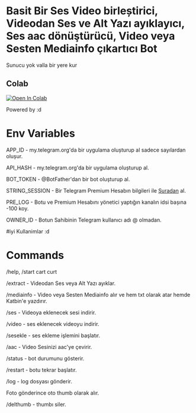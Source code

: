 # Basit Bir Ses Video birleștirici, Videodan Ses ve Alt Yazı ayıklayıcı, Ses aac dönüştürücü, Video veya Sesten Mediainfo çıkartıcı Bot

Sunucu yok valla bir yere kur

## Colab
[![Open In Colab](https://colab.research.google.com/assets/colab-badge.svg)](https://colab.research.google.com/github/ali-mmagneto/aadder/bloob/main/audiobot.ipynb)

      

Powered by :d


# Env Variables

APP_ID - my.telegram.org'da bir uygulama olușturup al sadece sayılardan olușur.

API_HASH - my.telegram.org'da bir uygulama olușturup al.

BOT_TOKEN - @BotFather'dan bir bot oluşturup al.

STRING_SESSION - Bir Telegram Premium Hesabın bilgileri ile [Șuradan](https://replit.com/@dashezup/generate-pyrogram-session-string) al.

PRE_LOG - Botu ve Premium Hesabını yönetici yaptığın kanalın idsi bașına -100 koy.

OWNER_ID - Botun Sahibinin Telegram kullanıcı adı @ olmadan. 

#iyi Kullanimlar :d

# Commands

/help, /start cart curt

/extract - Videodan Ses veya Alt Yazı ayıklar.

/mediainfo - Video veya Sesten Mediainfo alır ve hem txt olarak atar hemde Katbin'e yazdırır.

/ses - Videoya eklenecek sesi indirir.

/video - ses eklenecek videoyu indirir. 

/sesekle - ses ekleme işlemini başlatır.

/aac - Video Sesinizi aac'ye çevirir.

/status - bot durumunu gösterir.

/restart - botu tekrar başlatır.

/log - log dosyası gönderir. 

Foto gönderince oto thumb olarak alır. 

/delthumb - thumbı siler. 
